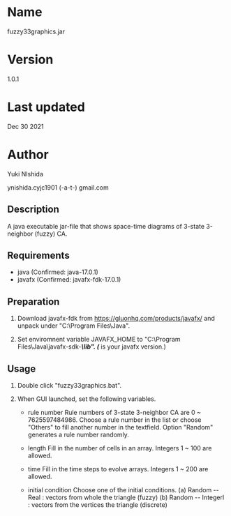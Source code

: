 # Name

  fuzzy33graphics.jar

# Version

  1.0.1

# Last updated

  Dec 30 2021

# Author

  Yuki NIshida

  ynishida.cyjc1901 (-a-t-) gmail.com


## Description

  A java executable jar-file that shows space-time diagrams of 3-state 3-neighbor (fuzzy) CA.


## Requirements

* java
  (Confirmed: java-17.0.1) 
* javafx
  (Confirmed: javafx-fdk-17.0.1)


## Preparation

1. Download javafx-fdk from 
	https://gluonhq.com/products/javafx/
   and unpack under "C:\Program Files\Java".

2. Set enviromnent variable JAVAFX_HOME to
	"C:\Program Files\Java\javafx-sdk-***\lib".
   (*** is your javafx version.)


## Usage

1. Double click "fuzzy33graphics.bat".

2. When GUI launched, set the following variables.

   * rule number
	Rule numbers of 3-state 3-neighbor CA are 0 ~ 7625597484986.
	Choose a rule number in the list or choose "Others" to fill another number in the textfield.
	Option "Random" generates a rule number randomly.

   * length
	Fill in the number of cells in an array.
	Integers 1 ~ 100 are allowed.

   * time
	Fill in the time steps to evolve arrays.
	Integers 1 ~ 200 are allowed.

   * initial condition
	Choose one of the initial conditions.
	   (a) Random -- Real     : vectors from whole the triangle (fuzzy)
	   (b) Random -- Integerl : vectors from the vertices the triangle (discrete)
	

   